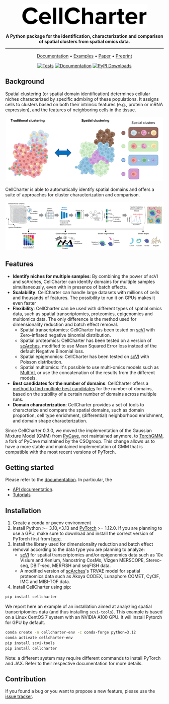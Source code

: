 <div align="center">
<img src="https://github.com/CSOgroup/cellcharter/raw/main/docs/_static/cellcharter.png" width="400px">

**A Python package for the identification, characterization and comparison of spatial clusters from spatial omics data.**

---

<p align="center">
  <a href="https://cellcharter.readthedocs.io/en/latest/" target="_blank">Documentation</a> •
  <a href="https://cellcharter.readthedocs.io/en/latest/notebooks/codex_mouse_spleen.html" target="_blank">Examples</a> •
  <a href="https://doi.org/10.1038/s41588-023-01588-4" target="_blank">Paper</a> •
  <a href="https://www.biorxiv.org/content/10.1101/2023.01.10.523386v2" target="_blank">Preprint</a>
</p>

[![Tests][badge-tests]][link-tests]
[![Documentation][badge-docs]][link-docs]
[![PyPI Downloads](https://static.pepy.tech/badge/cellcharter)](https://pepy.tech/projects/cellcharter)

[badge-tests]: https://img.shields.io/github/actions/workflow/status/CSOgroup/cellcharter/test.yaml?branch=main
[link-tests]: https://github.com/CSOgroup/cellcharter/actions/workflows/test.yml
[badge-docs]: https://img.shields.io/readthedocs/cellcharter

</div>

## Background

<p>
  Spatial clustering (or spatial domain identification) determines cellular niches characterized by specific admixing of these populations. It assigns cells to clusters based on both their intrinsic features (e.g., protein or mRNA expression), and the features of neighboring cells in the tissue.
</p>
<p align="center">
  <img src="https://github.com/CSOgroup/cellcharter/raw/main/docs/_static/spatial_clusters.png" width="500px">
</p>

<p>
CellCharter is able to automatically identify spatial domains and offers a suite of approaches for cluster characterization and comparison.
</p>
<p align="center">
  <img src="https://github.com/CSOgroup/cellcharter/raw/main/docs/_static/cellcharter_workflow.png" width="800px">
</p>

## Features

- **Identify niches for multiple samples**: By combining the power of scVI and scArches, CellCharter can identify domains for multiple samples simultaneously, even with in presence of batch effects.
- **Scalability**: CellCharter can handle large datasets with millions of cells and thousands of features. The possibility to run it on GPUs makes it even faster
- **Flexibility**: CellCharter can be used with different types of spatial omics data, such as spatial transcriptomics, proteomics, epigenomics and multiomics data. The only difference is the method used for dimensionality reduction and batch effect removal.
    - Spatial transcriptomics: CellCharter has been tested on [scVI](https://docs.scvi-tools.org/en/stable/api/reference/scvi.model.SCVI.html#scvi.model.SCVI) with Zero-inflated negative binomial distribution.
    - Spatial proteomics: CellCharter has been tested on a version of [scArches](https://docs.scarches.org/en/latest/api/models.html#scarches.models.TRVAE), modified to use Mean Squared Error loss instead of the default Negative Binomial loss.
    - Spatial epigenomics: CellCharter has been tested on [scVI](https://docs.scvi-tools.org/en/stable/api/reference/scvi.model.SCVI.html#scvi.model.SCVI) with Poisson distribution.
    - Spatial multiomics: it's possible to use multi-omics models such as [MultiVI](https://docs.scvi-tools.org/en/stable/api/reference/scvi.model.MULTIVI.html#scvi.model.MULTIVI), or use the concatenation of the results from the different models.
- **Best candidates for the number of domains**: CellCharter offers a [method to find multiple best candidates](https://cellcharter.readthedocs.io/en/latest/generated/cellcharter.tl.ClusterAutoK.html) for the number of domains, based on the stability of a certain number of domains across multiple runs.
- **Domain characterization**: CellCharter provides a set of tools to characterize and compare the spatial domains, such as domain proportion, cell type enrichment, (differential) neighborhood enrichment, and domain shape characterization.

Since CellCharter 0.3.0, we moved the implementation of the Gaussian Mixture Model (GMM) from [PyCave](https://github.com/borchero/pycave), not maintained anymore, to [TorchGMM](https://github.com/CSOgroup/torchgmm), a fork of PyCave maintained by the CSOgroup. This change allows us to have a more stable and maintained implementation of GMM that is compatible with the most recent versions of PyTorch.

## Getting started

Please refer to the [documentation][link-docs]. In particular, the

- [API documentation][link-api].
- [Tutorials][link-tutorial]

## Installation

1. Create a conda or pyenv environment
2. Install Python >= 3.10,<3.13 and [PyTorch](https://pytorch.org) >= 1.12.0. If you are planning to use a GPU, make sure to download and install the correct version of PyTorch first from [here](https://pytorch.org/get-started/locally/).
3. Install the library used for dimensionality reduction and batch effect removal according to the data type you are planning to analyze:
    - [scVI](https://github.com/scverse/scvi-tools) for spatial transcriptomics and/or epigenomics data such as 10x Visium and Xenium, Nanostring CosMx, Vizgen MERSCOPE, Stereo-seq, DBiT-seq, MERFISH and seqFISH data.
    - A modified version of [scArches](https://github.com/theislab/scarches)'s TRVAE model for spatial proteomics data such as Akoya CODEX, Lunaphore COMET, CyCIF, IMC and MIBI-TOF data.
4. Install CellCharter using pip:

```bash
pip install cellcharter
```

We report here an example of an installation aimed at analyzing spatial transcriptomics data (and thus installing `scvi-tools`).
This example is based on a Linux CentOS 7 system with an NVIDIA A100 GPU.
It will install Pytorch for GPU by default.

```bash
conda create -n cellcharter-env -c conda-forge python=3.12
conda activate cellcharter-env
pip install scvi-tools
pip install cellcharter
```

Note: a different system may require different commands to install PyTorch and JAX. Refer to their respective documentation for more details.

## Contribution

If you found a bug or you want to propose a new feature, please use the [issue tracker][issue-tracker].

[issue-tracker]: https://github.com/CSOgroup/cellcharter/issues
[link-docs]: https://cellcharter.readthedocs.io
[link-api]: https://cellcharter.readthedocs.io/en/latest/api.html
[link-tutorial]: https://cellcharter.readthedocs.io/en/latest/notebooks/codex_mouse_spleen.html
